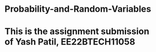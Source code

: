 # Probability-and-Random-Variables
# This is the assignment submission of Yash Patil, EE22BTECH11058
